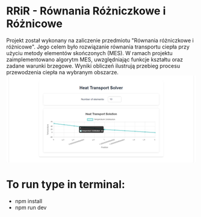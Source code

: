 # RRiR - Równania Różniczkowe i Różnicowe

Projekt został wykonany na zaliczenie przedmiotu "Równania różniczkowe i różnicowe". Jego celem było rozwiązanie równania transportu ciepła przy użyciu metody elementów skończonych (MES). W ramach projektu zaimplementowano algorytm MES, uwzględniając funkcje kształtu oraz zadane warunki brzegowe. Wyniki obliczeń ilustrują przebieg procesu przewodzenia ciepła na wybranym obszarze.
![alt text](https://github.com/adriankrawczyk/Transport_Ciepla/blob/main/obrazek.png?raw=true)

# To run type in terminal:

- npm install
- npm run dev
